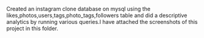 Created an instagram clone database on mysql using the likes,photos,users,tags,photo_tags,followers table and did a descriptive analytics by running various queries.I have attached the screenshots of this project in this folder.
